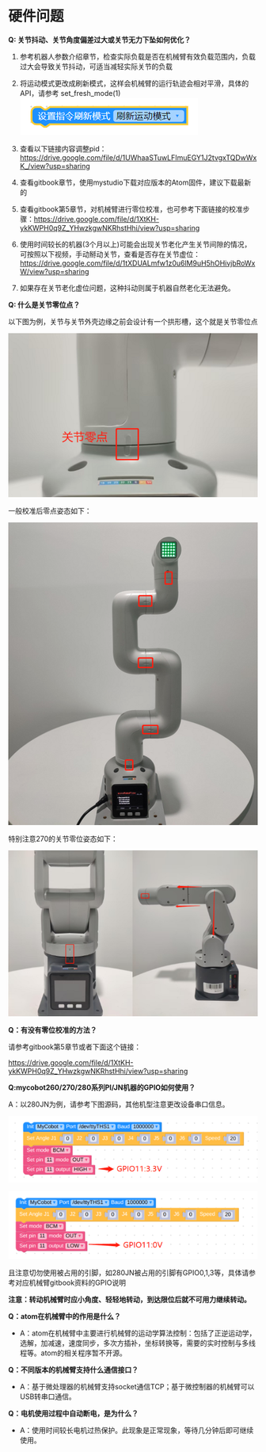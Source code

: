 # 硬件问题


**Q: 关节抖动、关节角度偏差过大或关节无力下坠如何优化？**

1. 参考机器人参数介绍章节，检查实际负载是否在机械臂有效负载范围内，负载过大会导致关节抖动，可适当减轻实际关节的负载

2. 将运动模式更改成刷新模式，这样会机械臂的运行轨迹会相对平滑，具体的API，请参考
set_fresh_mode(1)
![](../../resource/4-SupportAndService/9.Troubleshooting/9.images/hardware_6.png)

1. 查看以下链接内容调整pid：https://drive.google.com/file/d/1UWhaaSTuwLFImuEGY1J2tvgxTQDwWxK_/view?usp=sharing
2. 查看gitbook章节，使用mystudio下载对应版本的Atom固件，建议下载最新的
3. 查看gitbook第5章节，对机械臂进行零位校准，也可参考下面链接的校准步骤：https://drive.google.com/file/d/1XtKH-ykKWPH0q9Z_YHwzkgwNKRhstHhi/view?usp=sharing
4. 使用时间较长的机器(3个月以上)可能会出现关节老化产生关节间隙的情况，可按照以下视频，手动掰动关节，查看是否存在关节虚位：https://drive.google.com/file/d/1tXDUALmfw1z0u6lM9uH5hOHivjbRoWxW/view?usp=sharing
5. 如果存在关节老化虚位问题，这种抖动则属于机器自然老化无法避免。

**Q: 什么是关节零位点？**

以下图为例，关节与关节外壳边缘之前会设计有一个拱形槽，这个就是关节零位点

![](../../resource/4-SupportAndService/9.Troubleshooting/9.images/hardware_7.png)

一般校准后零点姿态如下：

![](../../resource/4-SupportAndService/9.Troubleshooting/9.images/hardware_8.png)

特别注意270的关节零位姿态如下：

![](../../resource/4-SupportAndService/9.Troubleshooting/9.images/hardware_9.png)

**Q：有没有零位校准的方法？**

请参考gitbook第5章节或者下面这个链接：

https://drive.google.com/file/d/1XtKH-ykKWPH0q9Z_YHwzkgwNKRhstHhi/view?usp=sharing

**Q:mycobot260/270/280系列PI/JN机器的GPIO如何使用？**

A：以280JN为例，请参考下图源码，其他机型注意更改设备串口信息。

![](../../resource/4-SupportAndService/9.Troubleshooting/9.images/pi_hardware_2.png)

![](../../resource/4-SupportAndService/9.Troubleshooting/9.images/pi_hardware_3.png)

且注意切勿使用被占用的引脚，如280JN被占用的引脚有GPIO0,1,3等，具体请参考对应机械臂gitbook资料的GPIO说明

**注意：转动机械臂时应小角度、轻轻地转动，到达限位后就不可用力继续转动。**


**Q：atom在机械臂中的作用是什么？**

- A：atom在机械臂中主要进行机械臂的运动学算法控制：包括了正逆运动学，选解，加减速，速度同步，多次方插补，坐标转换等，需要的实时控制与多线程等。atom的相关程序暂不开源。


**Q：不同版本的机械臂支持什么通信接口？**

- A：基于微处理器的机械臂支持socket通信TCP；基于微控制器的机械臂可以USB转串口通信。


**Q：电机使用过程中自动断电，是为什么？**

- A：使用时间较长电机过热保护。此现象是正常现象，等待几分钟后即可继续使用。

